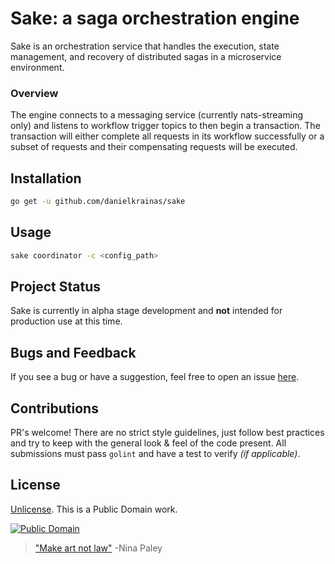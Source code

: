 # Sake: a saga orchestration engine

Sake is an orchestration service that handles the execution, state management, and recovery of distributed sagas in a microservice environment.

### Overview

The engine connects to a messaging service (currently nats-streaming only) and listens to workflow trigger topics to then begin a transaction. The transaction will either complete all requests in its workflow successfully or a subset of requests and their compensating requests will be executed.

## Installation


```sh
go get -u github.com/danielkrainas/sake
```

## Usage

```sh
sake coordinator -c <config_path>
```

## Project Status

Sake is currently in alpha stage development and **not** intended for production use at this time.

## Bugs and Feedback

If you see a bug or have a suggestion, feel free to open an issue [here](https://github.com/danielkrainas/sake/issues).

## Contributions

PR's welcome! There are no strict style guidelines, just follow best practices and try to keep with the general look & feel of the code present. All submissions must pass `golint` and have a test to verify *(if applicable)*.

## License

[Unlicense](http://unlicense.org/UNLICENSE). This is a Public Domain work.

[![Public Domain](https://licensebuttons.net/p/mark/1.0/88x31.png)](http://questioncopyright.org/promise)

> ["Make art not law"](http://questioncopyright.org/make_art_not_law_interview) -Nina Paley
